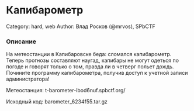 # Капибарометр

Category: hard, web
Author: Влад Росков (@mrvos), SPbCTF

### Описание

На метеостанции в Капибаровске беда: сломался капибарометр. Теперь прогнозы составляют наугад, капибары не могут одеться по погоде и говорят только о том, правда ли в четверг польет дождь. Почините программу капибарометра, получив доступ к учетной записи администратора!

Метеостанция: t-barometer-ibod6nuf.spbctf.org/

Исходный код: barometer_6234f55.tar.gz

